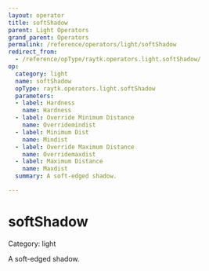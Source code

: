 ```yaml
---
layout: operator
title: softShadow
parent: Light Operators
grand_parent: Operators
permalink: /reference/operators/light/softShadow
redirect_from:
  - /reference/opType/raytk.operators.light.softShadow/
op:
  category: light
  name: softShadow
  opType: raytk.operators.light.softShadow
  parameters:
  - label: Hardness
    name: Hardness
  - label: Override Minimum Distance
    name: Overridemindist
  - label: Minimum Dist
    name: Mindist
  - label: Override Maximum Distance
    name: Overridemaxdist
  - label: Maximum Distance
    name: Maxdist
  summary: A soft-edged shadow.

---
```


# softShadow

Category: light



A soft-edged shadow.